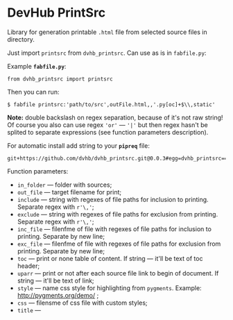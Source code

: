 # DevHub PrintSrc

Library for generation printable `.html` file from selected source files in directory.

Just import `printsrc` from `dvhb_printsrc`. Can use as is in `fabfile.py`:

Example **`fabfile.py`**:

    from dvhb_printsrc import printsrc

Then you can run:

    $ fabfile printsrc:'path/to/src',outFile.html,,'.py[oc]+$\\,static'

**Note:** double backslash on regex separation, because of it's not raw string! Of course you also can use regex
`'or'` — `'|'` but then regex hasn't be splited to separate expressions (see function parameters description).

For automatic install add string to your **`pipreq`** file:

    git+https://github.com/dvhb/dvhb_printsrc.git@0.0.3#egg=dvhb_printsrc==0.0.3

Function parameters:

* `in_folder` — folder with sources;
* `out_file` — target filename for print;
* `include` — string with regexes of file paths for inclusion to printing. Separate regex with `r'\,'`;
* `exclude` — string with regexes of file paths for exclusion from printing. Separate regex with `r'\,'`;
* `inc_file` — filenfme of file with regexes of file paths for inclusion to printing. Separate by new line;
* `exc_file` — filenfme of file with regexes of file paths for exclusion from printing. Separate by new line;
* `toc` — print or none table of content. If string — it'll be text of toc header;
* `uparr` — print or not after each source file link to begin of document. If string — it'll be text of link;
* `style` — name css style for highlighting from `pygments`. Example: http://pygments.org/demo/ ;
* `css` — filensme of css file with custom styles;
* `title` — <title> prefix of resulted html file;
* `verbose` — print current actions to standart output;
* `binary_ext` — list of binary filenames extensions (always exluded).

Algoritm:

`.html` extension automatically added to out file.

Regexps of inclusion and exclusion from string and from files concatenated.

Binary extesions exlusion list always added list of binary files extensions.

Custom styles from file added after styles from pygments. To omit pygments styles set `styles` to logical `False`.

In begin all files excluded.

First file check for inclusion. If inclusion regex list empty — all files included. First match make file included.

Then included file check for exclusion. If exclusion regex list empty — already included file stay included.
First match make file excluded and function check next file.

If file included function try search pygments lexer for filename. If lexer found — file content processed with him and append to output .html file. If lexer not found — function try to encode file content to `UTF-8`. If success —
it included as is inside `<div class="highlight"><pre>\n{0}\n</pre></div>` blocks and append to output .html file.
